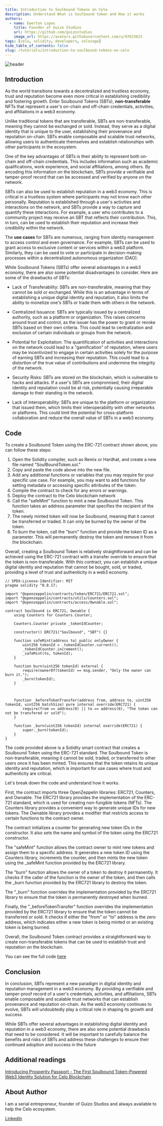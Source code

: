 ```yaml
---
title: Introduction to Soulbound Tokens on Celo
description: Understand What is Soulbound token and How it works
authors:
  - name: Ewerton Lopes
    title: Founder of Guizo Studios
    url: https://github.com/guizostudios
    image_url: https://avatars.githubusercontent.com/u/97633823
tags: [celo, solidity, developers, celosage]
hide_table_of_contents: false
slug: /tutorials/introduction-to-soulbound-tokens-on-celo
---
```


![header](../../src/data-tutorials/showcase/beginner/Introduction-to-Soulbound-Tokens-on-Celo.png)

## Introduction

As the world transitions towards a decentralized and trustless economy, trust and reputation become even more critical in establishing credibility and fostering growth. Enter Soulbound Tokens (SBTs), **non-transferable** NFTs that represent a user's on-chain and off-chain credentials, activities, and affiliations in a web3 economy.

Unlike traditional tokens that are transferable, SBTs are non-transferable, meaning they cannot be exchanged or sold. Instead, they serve as a digital identity that is unique to the user, establishing their provenance and reputation on-chain. SBTs enable composable and scalable trust networks, allowing users to authenticate themselves and establish relationships with other participants in the ecosystem.

One of the key advantages of SBTs is their ability to represent both on-chain and off-chain credentials. This includes information such as academic qualifications, work experience, and social affiliations, among others. By encoding this information on the blockchain, SBTs provide a verifiable and tamper-proof record that can be accessed and verified by anyone on the network.

SBTs can also be used to establish reputation in a web3 economy. This is critical in a trustless system where participants may not know each other personally. Reputation is established through a user's activities and interactions on the network, and SBTs provide a way to capture and quantify these interactions. For example, a user who contributes to a community project may receive an SBT that reflects their contribution. This, in turn, can be used to establish their reputation and increase their credibility within the network.

The **use cases** for SBTs are numerous, ranging from identity management to access control and even governance. For example, SBTs can be used to grant access to exclusive content or services within a web3 platform. Similarly, they can be used to vote or participate in decision-making processes within a decentralized autonomous organization (DAO).

While Soulbound Tokens (SBTs) offer several advantages in a web3 economy, there are also some potential disadvantages to consider. Here are some of the drawbacks of SBTs:

- Lack of Transferability: SBTs are non-transferable, meaning that they cannot be sold or exchanged. While this is an advantage in terms of establishing a unique digital identity and reputation, it also limits the ability to monetize one's SBTs or trade them with others in the network.

- Centralized Issuance: SBTs are typically issued by a centralized authority, such as a platform or organization. This raises concerns around trust and control, as the issuer has the power to grant or revoke SBTs based on their own criteria. This could lead to centralization and exclusion of certain individuals or groups from the network.

- Potential for Exploitation: The quantification of activities and interactions on the network could lead to a "gamification" of reputation, where users may be incentivized to engage in certain activities solely for the purpose of earning SBTs and increasing their reputation. This could lead to a distortion of the true value of contributions and undermine the integrity of the network.

- Security Risks: SBTs are stored on the blockchain, which is vulnerable to hacks and attacks. If a user's SBTs are compromised, their digital identity and reputation could be at risk, potentially causing irreparable damage to their standing in the network.

- Lack of Interoperability: SBTs are unique to the platform or organization that issued them, which limits their interoperability with other networks or platforms. This could limit the potential for cross-platform collaboration and reduce the overall value of SBTs in a web3 economy.

## Code

To create a Soulbound Token using the ERC-721 contract shown above, you can follow these steps:

1.  Open the Solidity compiler, such as Remix or Hardhat, and create a new file named "SoulBoundToken.sol."
2.  Copy and paste the code above into the new file.
3.  Add any additional functions or variables that you may require for your specific use case. For example, you may want to add functions for setting metadata or accessing specific attributes of the token.
4.  Compile the contract to check for any errors or warnings.
5.  Deploy the contract to the Celo blockchain network
6.  Call the "safeMint" function to mint a new Soulbound Token. This function takes an address parameter that specifies the recipient of the token.
7.  The newly minted token will now be Soulbound, meaning that it cannot be transferred or traded. It can only be burned by the owner of the token.
8.  To burn the token, call the "burn" function and provide the token ID as a parameter. This will permanently destroy the token and remove it from the blockchain.

Overall, creating a Soulbound Token is relatively straightforward and can be achieved using the ERC-721 contract with a transfer override to ensure that the token is non-transferable. With this contract, you can establish a unique digital identity and reputation that cannot be bought, sold, or traded, providing a level of trust and authenticity in a web3 economy.

```solidity
// SPDX-License-Identifier: MIT
pragma solidity ^0.8.17;

import "@openzeppelin/contracts/token/ERC721/ERC721.sol";
import "@openzeppelin/contracts/utils/Counters.sol";
import "@openzeppelin/contracts/access/Ownable.sol";

contract Soulbound is ERC721, Ownable {
    using Counters for Counters.Counter;

    Counters.Counter private _tokenIdCounter;

    constructor() ERC721("Soulbound", "SBT") {}

    function safeMint(address to) public onlyOwner {
        uint256 tokenId = _tokenIdCounter.current();
        _tokenIdCounter.increment();
        _safeMint(to, tokenId);
    }

    function burn(uint256 tokenId) external {
        require(ownerOf(tokenId) == msg.sender, "Only the owner can burn it.");
        _burn(tokenId);
    }



    function _beforeTokenTransfer(address from, address to, uint256 tokenId, uint256 batchSize) pure internal override(ERC721) {
        require(from == address(0) || to == address(0), "The token can not be transfered or sold");
    }

    function _burn(uint256 tokenId) internal override(ERC721) {
        super._burn(tokenId);
    }
}
```

The code provided above is a Solidity smart contract that creates a Soulbound Token using the ERC-721 standard. The Soulbound Token is non-transferable, meaning it cannot be sold, traded, or transferred to other users once it has been minted. This ensures that the token retains its unique identity and reputation, which is important for use cases where trust and authenticity are critical.

Let's break down the code and understand how it works.

First, the contract imports three OpenZeppelin libraries: ERC721, Counters, and Ownable. The ERC721 library provides the implementation of the ERC-721 standard, which is used for creating non-fungible tokens (NFTs). The Counters library provides a convenient way to generate unique IDs for new tokens. The Ownable library provides a modifier that restricts access to certain functions to the contract owner.

The contract initializes a counter for generating new token IDs in the constructor. It also sets the name and symbol of the token using the ERC721 constructor.

The "safeMint" function allows the contract owner to mint new tokens and assign them to a specific address. It generates a new token ID using the Counters library, increments the counter, and then mints the new token using the \_safeMint function provided by the ERC721 library.

The "burn" function allows the owner of a token to destroy it permanently. It checks if the caller of the function is the owner of the token, and then calls the \_burn function provided by the ERC721 library to destroy the token.

The "\_burn" function overrides the implementation provided by the ERC721 library to ensure that the token is permanently destroyed when burned.

Finally, the "\_beforeTokenTransfer" function overrides the implementation provided by the ERC721 library to ensure that the token cannot be transferred or sold. It checks if either the "from" or "to" address is the zero address, which indicates either a new token is being minted or an existing token is being burned.

Overall, the Soulbound Token contract provides a straightforward way to create non-transferable tokens that can be used to establish trust and reputation on the blockchain.

You can see the full code [here](https://github.com/guizostudios/soulbound)

## Conclusion

In conclusion, SBTs represent a new paradigm in digital identity and reputation management in a web3 economy. By providing a verifiable and tamper-proof record of a user's credentials, activities, and affiliations, SBTs enable composable and scalable trust networks that can establish provenance and reputation on-chain. As the web3 economy continues to evolve, SBTs will undoubtedly play a critical role in shaping its growth and success.

While SBTs offer several advantages in establishing digital identity and reputation in a web3 economy, there are also some potential drawbacks that need to be considered. It will be important to carefully balance the benefits and risks of SBTs and address these challenges to ensure their continued adoption and success in the future

## Additional readings

[Introducing Prosperity Passport - The First Soulbound Token-Powered Web3 Identity Solution for Celo Blockchain](https://docs.celo.org/blog/tutorials/introducing-prosperity-passport-the-first-soulbound-token-powered-web3-identity-solution-for-celo-blockchain)

## About Author

I am a serial entrepreneur, founder of Guizo Studios and always available to help the Celo ecosystem.

[LinkedIn](https://www.linkedin.com/in/ewertonlopes/)
